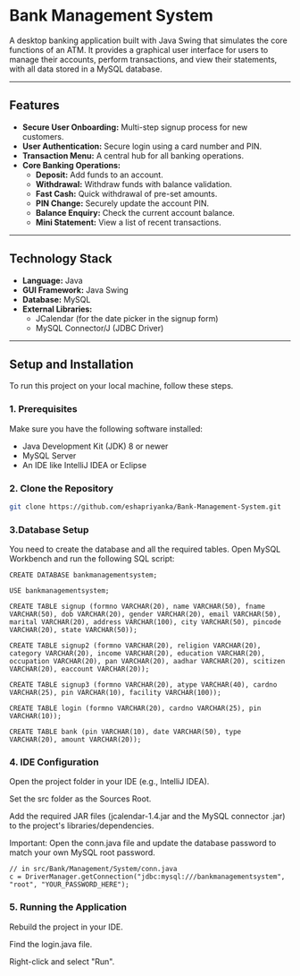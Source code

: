 # Bank Management System

A desktop banking application built with Java Swing that simulates the core functions of an ATM. It provides a graphical user interface for users to manage their accounts, perform transactions, and view their statements, with all data stored in a MySQL database.



---

## Features

* **Secure User Onboarding:** Multi-step signup process for new customers.
* **User Authentication:** Secure login using a card number and PIN.
* **Transaction Menu:** A central hub for all banking operations.
* **Core Banking Operations:**
    * **Deposit:** Add funds to an account.
    * **Withdrawal:** Withdraw funds with balance validation.
    * **Fast Cash:** Quick withdrawal of pre-set amounts.
    * **PIN Change:** Securely update the account PIN.
    * **Balance Enquiry:** Check the current account balance.
    * **Mini Statement:** View a list of recent transactions.

---

## Technology Stack

* **Language:** Java
* **GUI Framework:** Java Swing
* **Database:** MySQL
* **External Libraries:**
    * JCalendar (for the date picker in the signup form)
    * MySQL Connector/J (JDBC Driver)

---

## Setup and Installation

To run this project on your local machine, follow these steps.

### 1. Prerequisites

Make sure you have the following software installed:
* Java Development Kit (JDK) 8 or newer
* MySQL Server
* An IDE like IntelliJ IDEA or Eclipse

### 2. Clone the Repository

```bash
git clone https://github.com/eshapriyanka/Bank-Management-System.git
```

### 3.Database Setup
You need to create the database and all the required tables. Open MySQL Workbench and run the following SQL script:

```
CREATE DATABASE bankmanagementsystem;

USE bankmanagementsystem;

CREATE TABLE signup (formno VARCHAR(20), name VARCHAR(50), fname VARCHAR(50), dob VARCHAR(20), gender VARCHAR(20), email VARCHAR(50), marital VARCHAR(20), address VARCHAR(100), city VARCHAR(50), pincode VARCHAR(20), state VARCHAR(50));

CREATE TABLE signup2 (formno VARCHAR(20), religion VARCHAR(20), category VARCHAR(20), income VARCHAR(20), education VARCHAR(20), occupation VARCHAR(20), pan VARCHAR(20), aadhar VARCHAR(20), scitizen VARCHAR(20), eaccount VARCHAR(20));

CREATE TABLE signup3 (formno VARCHAR(20), atype VARCHAR(40), cardno VARCHAR(25), pin VARCHAR(10), facility VARCHAR(100));

CREATE TABLE login (formno VARCHAR(20), cardno VARCHAR(25), pin VARCHAR(10));

CREATE TABLE bank (pin VARCHAR(10), date VARCHAR(50), type VARCHAR(20), amount VARCHAR(20));
```

### 4. IDE Configuration
Open the project folder in your IDE (e.g., IntelliJ IDEA).

Set the src folder as the Sources Root.

Add the required JAR files (jcalendar-1.4.jar and the MySQL connector .jar) to the project's libraries/dependencies.

Important: Open the conn.java file and update the database password to match your own MySQL root password.

```
// in src/Bank/Management/System/conn.java
c = DriverManager.getConnection("jdbc:mysql:///bankmanagementsystem", "root", "YOUR_PASSWORD_HERE");
```

### 5. Running the Application
Rebuild the project in your IDE.

Find the login.java file.

Right-click and select "Run".

